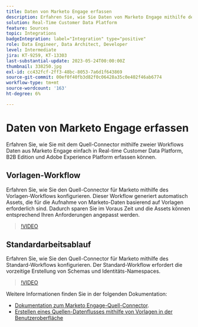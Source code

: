 ```yaml
---
title: Daten von Marketo Engage erfassen
description: Erfahren Sie, wie Sie Daten von Marketo Engage mithilfe des Quell-Connectors mit den Standard- und Vorlagen-Workflows erfassen.
solution: Real-Time Customer Data Platform
feature: Sources
topic: Integrations
badgeIntegration: label="Integration" type="positive"
role: Data Engineer, Data Architect, Developer
level: Intermediate
jira: KT-9259, KT-13303
last-substantial-update: 2023-05-24T00:00:00Z
thumbnail: 338250.jpg
exl-id: cc432fcf-2ff3-48bc-8053-7a6d1f643869
source-git-commit: 00ef0f40fb3d82f0c06428a35c0e402f46ab6774
workflow-type: tm+mt
source-wordcount: '163'
ht-degree: 6%

---
```


# Daten von Marketo Engage erfassen

Erfahren Sie, wie Sie mit dem Quell-Connector mithilfe zweier Workflows Daten aus Marketo Engage einfach in Real-time Customer Data Platform, B2B Edition und Adobe Experience Platform erfassen können.

## Vorlagen-Workflow

Erfahren Sie, wie Sie den Quell-Connector für Marketo mithilfe des Vorlagen-Workflows konfigurieren. Dieser Workflow generiert automatisch Assets, die für die Aufnahme von Marketo-Daten basierend auf Vorlagen erforderlich sind. Dadurch sparen Sie im Voraus Zeit und die Assets können entsprechend Ihren Anforderungen angepasst werden.

>[!VIDEO](https://video.tv.adobe.com/v/3419550?learn=on)

## Standardarbeitsablauf

Erfahren Sie, wie Sie den Quell-Connector für Marketo mithilfe des Standard-Workflows konfigurieren. Der Standard-Workflow erfordert die vorzeitige Erstellung von Schemas und Identitäts-Namespaces.

>[!VIDEO](https://video.tv.adobe.com/v/338250?learn=on)

Weitere Informationen finden Sie in der folgenden Dokumentation:
* [Dokumentation zum Marketo Engage-Quell-Connector](https://experienceleague.adobe.com/docs/experience-platform/sources/connectors/adobe-applications/marketo/marketo.html).
* [Erstellen eines Quellen-Datenflusses mithilfe von Vorlagen in der Benutzeroberfläche](https://experienceleague.adobe.com/docs/experience-platform/sources/ui-tutorials/templates.html#)
